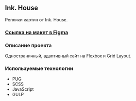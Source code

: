 ## Ink. House

Реплики картин от Ink. House.

[//]: # (### [Ссылка на проект]&#40;https://lizaelkina.github.io/replica-markup/ 'Выполненный проект'&#41;)

### [Ссылка на макет в Figma](https://www.figma.com/design/SjHvI8W1yzwJjzyUrCPpsI/House?node-id=0-1&node-type=canvas&t=01U7Qt08oombciOf-0 'Макет в Figma')

### Описание проекта

Одностраничный, адаптивный сайт на Flexbox и Grid Layout.

### Используемые технологии

- PUG
- SCSS
- JavaScript
- GULP
